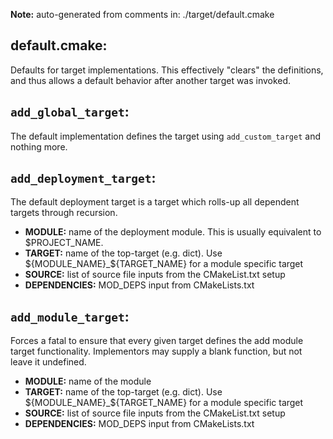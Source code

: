 **Note:** auto-generated from comments in: ./target/default.cmake

## default.cmake:

Defaults for target implementations. This effectively "clears" the definitions, and thus allows a default behavior
after another target was invoked.


## `add_global_target`:

The default implementation defines the target using `add_custom_target` and nothing more.


## `add_deployment_target`:

The default deployment target is a target which rolls-up all dependent targets through recursion.
- **MODULE:** name of the deployment module. This is usually equivalent to $PROJECT_NAME.
- **TARGET:** name of the top-target (e.g. dict). Use ${MODULE_NAME}_${TARGET_NAME} for a module specific target
- **SOURCE:** list of source file inputs from the CMakeList.txt setup
- **DEPENDENCIES:** MOD_DEPS input from CMakeLists.txt


## `add_module_target`:

Forces a fatal to ensure that every given target defines the add module target functionality. Implementors may supply
a blank function, but not leave it undefined.

- **MODULE:** name of the module
- **TARGET:** name of the top-target (e.g. dict). Use ${MODULE_NAME}_${TARGET_NAME} for a module specific target
- **SOURCE:** list of source file inputs from the CMakeList.txt setup
- **DEPENDENCIES:** MOD_DEPS input from CMakeLists.txt



